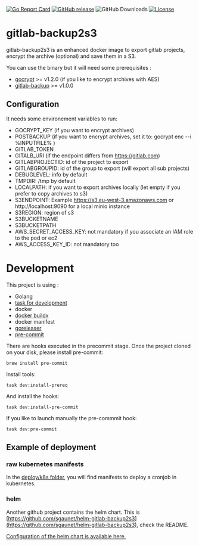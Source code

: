 [![Go Report Card](https://goreportcard.com/badge/github.com/sgaunet/gitlab-backup2s3)](https://goreportcard.com/report/github.com/sgaunet/gitlab-backup2s3)
[![GitHub release](https://img.shields.io/github/release/sgaunet/gitlab-backup2s3.svg)](https://github.com/sgaunet/gitlab-backup2s3/releases/latest)
![GitHub Downloads](https://img.shields.io/github/downloads/sgaunet/gitlab-backup2s3/total)
[![License](https://img.shields.io/github/license/sgaunet/gitlab-backup2s3.svg)](LICENSE)

# gitlab-backup2s3

gitlab-backup2s3 is an enhanced docker image to export gitlab projects, encrypt the archive (optional) and save them in a S3.

You can use the binary but it will need some prerequisites :

* [gocrypt](https://github.com/sgaunet/gocrypt) >= v1.2.0 (if you like to encrypt archives with AES)
* [gitlab-backup](https://github.com/sgaunet/gitlab-backup) >= v1.0.0

## Configuration

It needs some environement variables to run:

* GOCRYPT_KEY (if you want to encrypt archives)
* POSTBACKUP (if you want to encrypt archives, set it to: gocrypt enc --i %INPUTFILE% )
* GITLAB_TOKEN
* GITALB_URI (if the endpoint differs from https://gitlab.com)
* GITLABPROJECTID: id of the project to export
* GITLABGROUPID: id of the group to export (will export all sub projects)
* DEBUGLEVEL: info by default
* TMPDIR: /tmp by default
* LOCALPATH: if you want to export archives locally (let empty if you prefer to copy archives to s3)
* S3ENDPOINT: Example https://s3.eu-west-3.amazonaws.com   or http://localhost:9090 for a local minio instance
* S3REGION: region of s3
* S3BUCKETNAME
* S3BUCKETPATH
* AWS_SECRET_ACCESS_KEY: not mandatory if you associate an IAM role to the pod or ec2
* AWS_ACCESS_KEY_ID: not mandatory too

# Development

This project is using :

* Golang
* [task for development](https://taskfile.dev/)
* docker
* [docker buildx](https://github.com/docker/buildx)
* docker manifest
* [goreleaser](https://goreleaser.com/)
* [pre-commit](https://pre-commit.com/)

There are hooks executed in the precommit stage. Once the project cloned on your disk, please install pre-commit:

```
brew install pre-commit
```

Install tools:

```
task dev:install-prereq
```

And install the hooks:

```
task dev:install-pre-commit
```

If you like to launch manually the pre-commmit hook:

```
task dev:pre-commit
```

## Example of deployment

### raw kubernetes manifests

In the [deploy/k8s folder](deploy/k8s/), you will find manifests to deploy a cronjob in kubernetes.

### helm

Another github project contains the helm chart. This is [https://github.com/sgaunet/helm-gitlab-backup2s3](https://github.com/sgaunet/helm-gitlab-backup2s3), check the README.

[Configuration of the helm chart is available here.](https://github.com/sgaunet/helm-gitlab-backup2s3/blob/main/charts/gitlab-backup2s3/README.md)

